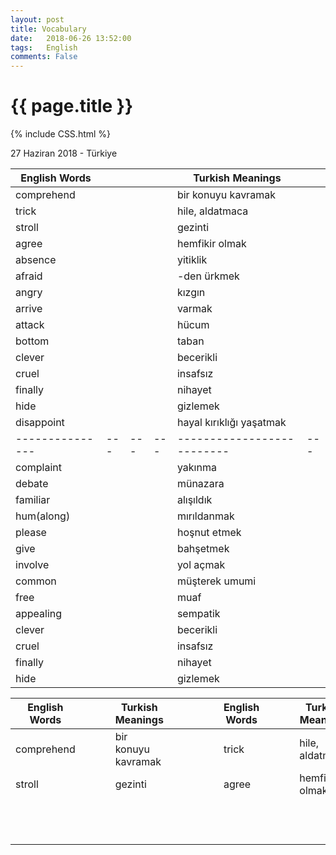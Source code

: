 ```yaml
---
layout: post
title: Vocabulary
date:   2018-06-26 13:52:00
tags:   English
comments: False
---
```


{{ page.title }}
================
{% include CSS.html %}

<p class="meta">27 Haziran 2018 - Türkiye</p>


| English Words |   |   |   | Turkish Meanings         |   |
|---------------|---|---|---|--------------------------|---|
| comprehend    |   |   |   | bir konuyu kavramak      |   |
| trick         |   |   |   | hile, aldatmaca          |   |
| stroll        |   |   |   | gezinti                  |   |
| agree         |   |   |   | hemfikir olmak           |   |
| absence       |   |   |   | yitiklik                 |   |
| afraid        |   |   |   | -den ürkmek              |   |
| angry         |   |   |   | kızgın                   |   |
| arrive        |   |   |   | varmak                   |   |
| attack        |   |   |   | hücum                    |   |
| bottom        |   |   |   | taban                    |   |
| clever        |   |   |   | becerikli                |   |
| cruel         |   |   |   | insafsız                 |   |
| finally       |   |   |   | nihayet                  |   |
| hide          |   |   |   | gizlemek                 |   |
| disappoint    |   |   |   | hayal kırıklığı yaşatmak |   |
|---------------|---|---|---|--------------------------|---|
| complaint     |   |   |   | yakınma                  |   |
| debate        |   |   |   | münazara                 |   |
| familiar      |   |   |   | alışıldık                |   |
| hum(along)    |   |   |   | mırıldanmak              |   |
| please        |   |   |   | hoşnut etmek             |   |
| give          |   |   |   | bahşetmek                |   |
| involve       |   |   |   | yol açmak                |   |
| common        |   |   |   | müşterek umumi           |   |
| free          |   |   |   | muaf                     |   |
| appealing     |   |   |   | sempatik                 |   |
| clever        |   |   |   | becerikli                |   |
| cruel         |   |   |   | insafsız                 |   |
| finally       |   |   |   | nihayet                  |   |
| hide          |   |   |   | gizlemek                 |   |

| English Words |   |   |   | Turkish Meanings    |   |   |   |   |   | English Words |   |   |   | Turkish Meanings |
|---------------|---|---|---|---------------------|---|---|---|---|---|---------------|---|---|---|------------------|
| comprehend    |   |   |   | bir konuyu kavramak |   |   |   |   |   | trick         |   |   |   | hile, aldatmaca  |
| stroll        |   |   |   | gezinti             |   |   |   |   |   | agree         |   |   |   | hemfikir olmak   |
|               |   |   |   |                     |   |   |   |   |   |               |   |   |   |                  |
|               |   |   |   |                     |   |   |   |   |   |               |   |   |   |                  |
|               |   |   |   |                     |   |   |   |   |   |               |   |   |   |                  |
|               |   |   |   |                     |   |   |   |   |   |               |   |   |   |                  |
|               |   |   |   |                     |   |   |   |   |   |               |   |   |   |                  |
|               |   |   |   |                     |   |   |   |   |   |               |   |   |   |                  |
|               |   |   |   |                     |   |   |   |   |   |               |   |   |   |                  |
|               |   |   |   |                     |   |   |   |   |   |               |   |   |   |                  |
|               |   |   |   |                     |   |   |   |   |   |               |   |   |   |                  |
|               |   |   |   |                     |   |   |   |   |   |               |   |   |   |                  |
|               |   |   |   |                     |   |   |   |   |   |               |   |   |   |                  |
|               |   |   |   |                     |   |   |   |   |   |               |   |   |   |                  |

~~~
~~~
